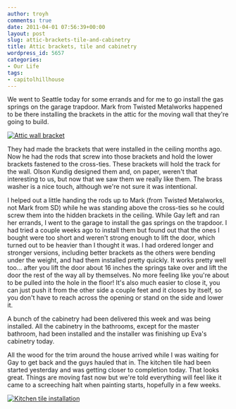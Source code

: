 ```yaml
---
author: troyh
comments: true
date: 2011-04-01 07:56:39+00:00
layout: post
slug: attic-brackets-tile-and-cabinetry
title: Attic brackets, tile and cabinetry
wordpress_id: 5657
categories:
- Our Life
tags:
- capitolhillhouse
---
```


We went to Seattle today for some errands and for me to go install the gas springs on the garage trapdoor. Mark from Twisted Metalworks happened to be there installing the brackets in the attic for the moving wall that they're going to build.

[![Attic wall bracket](http://farm6.static.flickr.com/5180/5579318427_23e40536fc.jpg)](http://www.flickr.com/photos/troyh/5579318427/)

They had made the brackets that were installed in the ceiling months ago. Now he had the rods that screw into those brackets and hold the lower brackets fastened to the cross-ties. These brackets will hold the track for the wall. Olson Kundig designed them and, on paper, weren't that interesting to us, but now that we saw them we really like them. The brass washer is a nice touch, although we're not sure it was intentional.

<!-- more -->I helped out a little handing the rods up to Mark (from Twisted Metalworks, not Mark from SD) while he was standing above the cross-ties so he could screw them into the hidden brackets in the ceiling. While Gay left and ran her errands, I went to the garage to install the gas springs on the trapdoor. I had tried a couple weeks ago to install them but found out that the ones I bought were too short and weren't strong enough to lift the door, which turned out to be heavier than I thought it was. I had ordered longer and stronger versions, including better brackets as the others were bending under the weight, and had them installed pretty quickly. It works pretty well too... after you lift the door about 16 inches the springs take over and lift the door the rest of the way all by themselves. No more feeling like you're about to be pulled into the hole in the floor! It's also much easier to close it, you can just push it from the other side a couple feet and it closes by itself, so you don't have to reach across the opening or stand on the side and lower it.

A bunch of the cabinetry had been delivered this week and was being installed. All the cabinetry in the bathrooms, except for the master bathroom, had been installed and the installer was finishing up Eva's cabinetry today.

All the wood for the trim around the house arrived while I was waiting for Gay to get back and the guys hauled that in. The kitchen tile had been started yesterday and was getting closer to completion today. That looks great. Things are moving fast now but we're told everything will feel like it came to a screeching halt when painting starts, hopefully in a few weeks.

[![Kitchen tile installation](http://farm6.static.flickr.com/5026/5579920470_7a036b819f.jpg)](http://www.flickr.com/photos/troyh/5579920470/)


